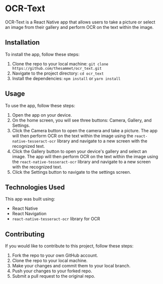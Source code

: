 # OCR-Text

OCR-Text is a React Native app that allows users to take a picture or select an image from their gallery and perform OCR on the text within the image.

## Installation

To install the app, follow these steps:

1. Clone the repo to your local machine: `git clone https://github.com/thesammet/ocr_text.git`
2. Navigate to the project directory: `cd ocr_text`
3. Install the dependencies: `npm install` or `yarn install`

## Usage

To use the app, follow these steps:

1. Open the app on your device.
2. On the home screen, you will see three buttons: Camera, Gallery, and Settings.
3. Click the Camera button to open the camera and take a picture. The app will then perform OCR on the text within the image using the `react-native-tesseract-ocr` library and navigate to a new screen with the recognized text.
4. Click the Gallery button to open your device's gallery and select an image. The app will then perform OCR on the text within the image using the `react-native-tesseract-ocr` library and navigate to a new screen with the recognized text.
5. Click the Settings button to navigate to the settings screen.

## Technologies Used

This app was built using:

- React Native
- React Navigation
- `react-native-tesseract-ocr` library for OCR

## Contributing

If you would like to contribute to this project, follow these steps:

1. Fork the repo to your own GitHub account.
2. Clone the repo to your local machine.
3. Make your changes and commit them to your local branch.
4. Push your changes to your forked repo.
5. Submit a pull request to the original repo.
